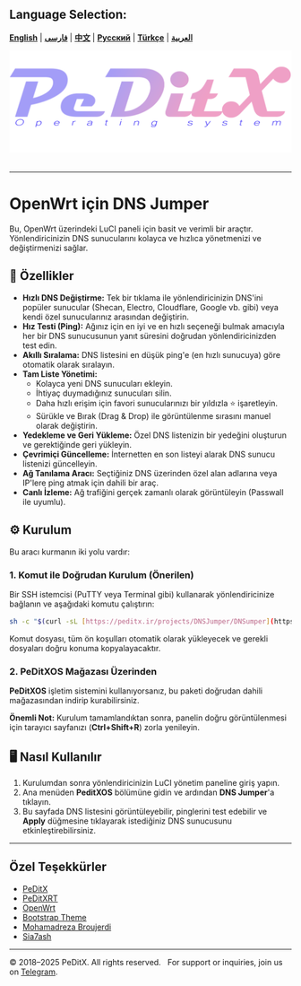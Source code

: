 ## Language Selection:

[**English**](README.md) | [**فارسی**](README_fa.md) | [**中文**](README_zh.md) | [**Русский**](README_ru.md) | [**Türkçe**](README_tr.md) | [**العربية**](README_ar.md)

![PeDitX Banner](https://raw.githubusercontent.com/peditx/luci-theme-peditx/refs/heads/main/luasrc/brand.png)  

---

# OpenWrt için DNS Jumper

Bu, OpenWrt üzerindeki LuCI paneli için basit ve verimli bir araçtır. Yönlendiricinizin DNS sunucularını kolayca ve hızlıca yönetmenizi ve değiştirmenizi sağlar.



## 🚀 Özellikler

* **Hızlı DNS Değiştirme:** Tek bir tıklama ile yönlendiricinizin DNS'ini popüler sunucular (Shecan, Electro, Cloudflare, Google vb. gibi) veya kendi özel sunucularınız arasından değiştirin.
* **Hız Testi (Ping):** Ağınız için en iyi ve en hızlı seçeneği bulmak amacıyla her bir DNS sunucusunun yanıt süresini doğrudan yönlendiricinizden test edin.
* **Akıllı Sıralama:** DNS listesini en düşük ping'e (en hızlı sunucuya) göre otomatik olarak sıralayın.
* **Tam Liste Yönetimi:**
    * Kolayca yeni DNS sunucuları ekleyin.
    * İhtiyaç duymadığınız sunucuları silin.
    * Daha hızlı erişim için favori sunucularınızı bir yıldızla ⭐ işaretleyin.
    * Sürükle ve Bırak (Drag & Drop) ile görüntülenme sırasını manuel olarak değiştirin.
* **Yedekleme ve Geri Yükleme:** Özel DNS listenizin bir yedeğini oluşturun ve gerektiğinde geri yükleyin.
* **Çevrimiçi Güncelleme:** İnternetten en son listeyi alarak DNS sunucu listenizi güncelleyin.
* **Ağ Tanılama Aracı:** Seçtiğiniz DNS üzerinden özel alan adlarına veya IP'lere ping atmak için dahili bir araç.
* **Canlı İzleme:** Ağ trafiğini gerçek zamanlı olarak görüntüleyin (Passwall ile uyumlu).

## ⚙️ Kurulum

Bu aracı kurmanın iki yolu vardır:

### 1. Komut ile Doğrudan Kurulum (Önerilen)
Bir SSH istemcisi (PuTTY veya Terminal gibi) kullanarak yönlendiricinize bağlanın ve aşağıdaki komutu çalıştırın:

```sh
sh -c "$(curl -sL [https://peditx.ir/projects/DNSJumper/DNSumper](https://peditx.ir/projects/DNSJumper/DNSumper))"
```
Komut dosyası, tüm ön koşulları otomatik olarak yükleyecek ve gerekli dosyaları doğru konuma kopyalayacaktır.

### 2. PeDitXOS Mağazası Üzerinden
**PeDitXOS** işletim sistemini kullanıyorsanız, bu paketi doğrudan dahili mağazasından indirip kurabilirsiniz.

**Önemli Not:** Kurulum tamamlandıktan sonra, panelin doğru görüntülenmesi için tarayıcı sayfanızı (**Ctrl+Shift+R**) zorla yenileyin.

## 🖥️ Nasıl Kullanılır

1.  Kurulumdan sonra yönlendiricinizin LuCI yönetim paneline giriş yapın.
2.  Ana menüden **PeditXOS** bölümüne gidin ve ardından **DNS Jumper**'a tıklayın.
3.  Bu sayfada DNS listesini görüntüleyebilir, pinglerini test edebilir ve **Apply** düğmesine tıklayarak istediğiniz DNS sunucusunu etkinleştirebilirsiniz.

---

## Özel Teşekkürler

- [PeDitX](https://github.com/peditx)  
- [PeDitXRT](https://github.com/peditx/peditxrt)  
- [OpenWrt](https://github.com/openwrt)  
- [Bootstrap Theme](https://github.com/twbs/bootstrap)
- [Mohamadreza Broujerdi](https://t.me/MR13_B)
- [Sia7ash](https://github.com/Sia7ash)


---

© 2018–2025 PeDitX. All rights reserved.  
For support or inquiries, join us on [Telegram](https://t.me/peditx).
